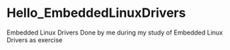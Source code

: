 # Hello_EmbeddedLinuxDrivers
Embedded Linux Drivers Done by me during my study of Embedded Linux Drivers  as exercise
